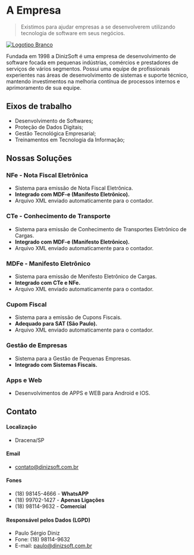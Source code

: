 # A Empresa
> Existimos para ajudar empresas a se desenvolverem utilizando tecnologia de software em seus negócios.

[![ Logotipo Branco](https://user-images.githubusercontent.com/92796645/173882627-9418d7cd-787d-4d19-877f-878255a9042e.png)](https://www.dinizsoft.com.br)


Fundada em 1998 a DinizSoft é uma empresa de desenvolvimento de software focada em pequenas indústrias, comércios e prestadores de serviços de vários segmentos. Possui uma equipe de profissionais experientes nas áreas de desenvolvimento de sistemas e suporte técnico, mantendo investimentos na melhoria contínua de processos internos e aprimoramento de sua equipe.

## Eixos de trabalho
* Desenvolvimento de Softwares;
* Proteção de Dados Digitais;
* Gestão Tecnológica Empresarial;
* Treinamentos em Tecnologia da Informação;

## Nossas Soluções
### NFe - Nota Fiscal Eletrônica
  * Sistema para emissão de Nota Fiscal Eletrônica.
  * **Integrado com MDF-e (Manifesto Eletrônico).**
  * Arquivo XML enviado automaticamente para o contador.
  
### CTe - Conhecimento de Transporte
  * Sistema para emissão de Conhecimento de Transportes Eletrônico de Cargas.
  * **Integrado com MDF-e (Manifesto Eletrônico).**
  * Arquivo XML enviado automaticamente para o contador.

### MDFe - Manifesto Eletrônico
  * Sistema para emissão de Menifesto Eletrônico de Cargas.
  * **Integrado com CTe e NFe.**
  * Arquivo XML enviado automaticamente para o contador.

### Cupom Fiscal
  * Sistema para a emissão de Cupons Fiscais.
  * **Adequado para SAT (São Paulo).**
  * Arquivo XML enviado automaticamente para o contador.

### Gestão de Empresas
  * Sistema para a Gestão de Pequenas Empresas.
  * **Integrado com Sistemas Fiscais.**

### Apps e Web
  * Desenvolvimentos de APPS e WEB para Android e IOS.

## Contato
#### Localização
 * Dracena/SP

#### Email
 * contato@dinizsoft.com.br

#### Fones
 * (18) 98145-4666 - **WhatsAPP**
 * (18) 99702-1427 - **Apenas Ligações**
 * (18) 98114-9632 - **Comercial**

#### Responsável pelos Dados (LGPD)
 * Paulo Sérgio Diniz
 * Fone: (18) 98114-9632
 * E-mail: paulo@dinizsoft.com.br
